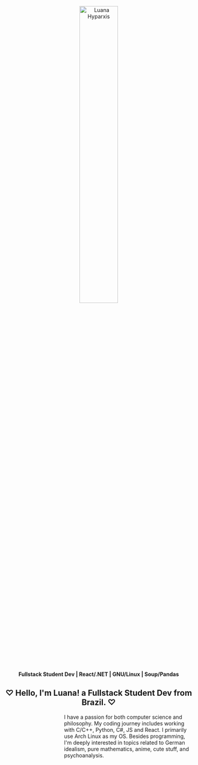 <!--

<img align="left" width="200" src="https://github.com/luhyxi/luhyxi/assets/125469882/6b1eb0fe-fb3a-441f-b89b-db9802b1306c" />

<div align="center">
<h1> ♡ Hiiii!! I'm Luana Hyparxis ♡ </h1>
</div>
<h4 align="left"> ☆ Fullstack Student Dev ☆ </h4>
<h4 align="left">☆ React/.NET - GNU/Linux - Soup/Pandas  ☆ </h4>


-->
<p align="center">
  <img width="45%" src="https://i.redd.it/eu0yqbelk3131.png" alt="Luana Hyparxis">
</p>

<p align="center">
  <strong>Fullstack Student Dev | React/.NET | GNU/Linux | Soup/Pandas</strong>
</p>

<div align="center">
  <h2> ♡ Hello, I'm Luana! a Fullstack Student Dev from Brazil. ♡ </h2>
</div>

<div align="left">
<dl><dd><dl><dd><dl><dd><dl><dd>
    I have a passion for both computer science and philosophy. My coding journey includes working with C/C++, Python, C#, JS and React. I primarily use Arch Linux as my OS. Besides programming, I'm deeply interested in topics related to German idealism, pure mathematics, anime, cute stuff, and psychoanalysis.
</dd></dl></dd></dl></dd></dl></dd></dl>
